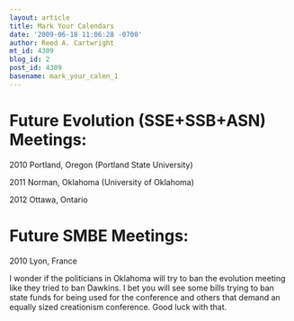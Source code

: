 ```yaml
---
layout: article
title: Mark Your Calendars
date: '2009-06-18 11:06:28 -0700'
author: Reed A. Cartwright
mt_id: 4309
blog_id: 2
post_id: 4309
basename: mark_your_calen_1
---
```

# Future Evolution (SSE+SSB+ASN) Meetings:

2010 Portland, Oregon (Portland State University)

2011 Norman, Oklahoma (University of Oklahoma)

2012 Ottawa, Ontario 

# Future SMBE Meetings:

2010 Lyon, France

I wonder if the politicians in Oklahoma will try to ban the evolution meeting like they tried to ban Dawkins.  I bet you will see some bills trying to ban state funds for being used for the conference and others that demand an equally sized creationism conference.  Good luck with that.
